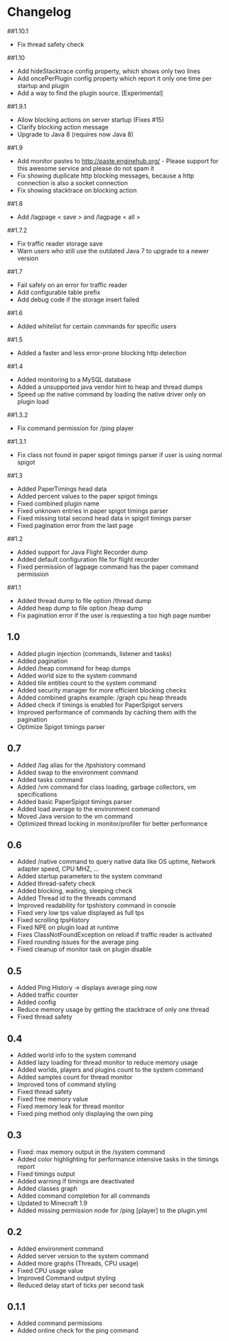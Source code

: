 # Changelog

##1.10.1

* Fix thread safety check

##1.10

* Add hideStacktrace config property, which shows only two lines
* Add oncePerPlugin config property which report it only one time per startup and plugin
* Add a way to find the plugin source. [Experimental]

##1.9.1

* Allow blocking actions on server startup (Fixes #15)
* Clarify blocking action message
* Upgrade to Java 8 (requires now Java 8)

##1.9

* Add monitor pastes to http://paste.enginehub.org/ - Please support for this awesome service and please do not spam it
* Fix showing duplicate http blocking messages, because a http connection is also a socket connection
* Fix showing stacktrace on blocking action

##1.8

* Add /lagpage < save >  and /lagpage < all >

##1.7.2

* Fix traffic reader storage save
* Warn users who still use the outdated Java 7 to upgrade to a newer version

##1.7

* Fail safely on an error for traffic reader
* Add configurable table prefix
* Add debug code if the storage insert failed

##1.6

* Added whitelist for certain commands for specific users

##1.5

* Added a faster and less error-prone blocking http detection

##1.4

* Added monitoring to a MySQL database
* Added a unsupported java vendor hint to heap and thread dumps
* Speed up the native command by loading the native driver only on plugin load

##1.3.2

* Fix command permission for /ping player

##1.3.1

* Fix class not found in paper spigot timings parser if user is using normal spigot

##1.3

* Added PaperTimings head data
* Added percent values to the paper spigot timings
* Fixed combined plugin name
* Fixed unknown entries in paper spigot timings parser
* Fixed missing total second head data in spigot timings parser
* Fixed pagination error from the last page

##1.2

* Added support for Java Flight Recorder dump
* Added default configuration file for flight recorder
* Fixed permission of lagpage command has the paper command permission

##1.1

* Added thread dump to file option /thread dump
* Added heap dump to file option /heap dump
* Fix pagination error if the user is requesting a too high page number

## 1.0

* Added plugin injection (commands, listener and tasks)
* Added pagination
* Added /heap command for heap dumps
* Added world size to the system command
* Added tile entities count to the system command
* Added security manager for more efficient blocking checks
* Added combined graphs example: /graph cpu heap threads
* Added check if timings is enabled for PaperSpigot servers
* Improved performance of commands by caching them with the pagination
* Optimize Spigot timings parser

## 0.7

* Added /lag alias for the /tpshistory command
* Added swap to the environment command
* Added tasks command
* Added /vm command for class loading, garbage collectors, vm specifications
* Added basic PaperSpigot timings parser
* Added load average to the environment command
* Moved Java version to the vm command
* Optimized thread locking in monitor/profiler for better performance

## 0.6

* Added /native command to query native data like OS uptime, Network adapter speed, CPU MHZ, ...
* Added startup parameters to the system command
* Added thread-safety check
* Added blocking, waiting, sleeping check
* Added Thread id to the threads command
* Improved readability for tpshistory command in console
* Fixed very low tps value displayed as full tps
* Fixed scrolling tpsHistory
* Fixed NPE on plugin load at runtime
* Fixes ClassNotFoundException on reload if traffic reader is activated
* Fixed rounding issues for the average ping
* Fixed cleanup of monitor task on plugin disable

## 0.5

* Added Ping History -> displays average ping now
* Added traffic counter
* Added config
* Reduce memory usage by getting the stacktrace of only one thread
* Fixed thread safety

## 0.4

* Added world info to the system command
* Added lazy loading for thread monitor to reduce memory usage
* Added worlds, players and plugins count to the system command
* Added samples count for thread monitor
* Improved tons of command styling
* Fixed thread safety
* Fixed free memory value
* Fixed memory leak for thread monitor
* Fixed ping method only displaying the own ping

## 0.3

* Fixed: max memory output in the /system command
* Added color highlighting for performance intensive tasks in the timings report
* Fixed timings output
* Added warning if timings are deactivated
* Added classes graph
* Added command completion for all commands
* Updated to Minecraft 1.9
* Added missing permission node for /ping [player] to the plugin.yml

## 0.2

* Added environment command
* Added server version to the system command
* Added more graphs (Threads, CPU usage)
* Fixed CPU usage value
* Improved Command output styling
* Reduced delay start of ticks per second task

## 0.1.1

* Added command permissions
* Added online check for the ping command